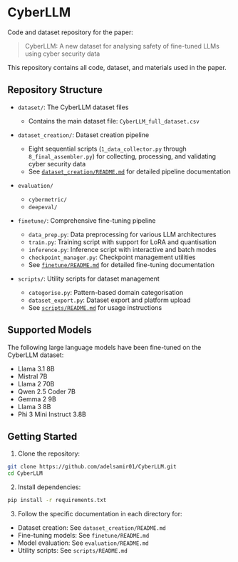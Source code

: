 # CyberLLM

Code and dataset repository for the paper:
> CyberLLM: A new dataset for analysing safety of fine-tuned LLMs using cyber security data

This repository contains all code, dataset, and materials used in the paper.

## Repository Structure

* `dataset/`: The CyberLLM dataset files
  - Contains the main dataset file: `CyberLLM_full_dataset.csv`

* `dataset_creation/`: Dataset creation pipeline
  - Eight sequential scripts (`1_data_collector.py` through `8_final_assembler.py`) for collecting, processing, and validating cyber security data
  - See [`dataset_creation/README.md`](dataset_creation/README.md) for detailed pipeline documentation

* `evaluation/`
  - `cybermetric/`
  - `deepeval/`

* `finetune/`: Comprehensive fine-tuning pipeline
  - `data_prep.py`: Data preprocessing for various LLM architectures
  - `train.py`: Training script with support for LoRA and quantisation
  - `inference.py`: Inference script with interactive and batch modes
  - `checkpoint_manager.py`: Checkpoint management utilities
  - See [`finetune/README.md`](finetune/README.md) for detailed fine-tuning documentation
  
* `scripts/`: Utility scripts for dataset management
  - `categorise.py`: Pattern-based domain categorisation
  - `dataset_export.py`: Dataset export and platform upload
  - See [`scripts/README.md`](scripts/README.md) for usage instructions

## Supported Models

The following large language models have been fine-tuned on the CyberLLM dataset:
- Llama 3.1 8B
- Mistral 7B
- Llama 2 70B
- Qwen 2.5 Coder 7B
- Gemma 2 9B
- Llama 3 8B
- Phi 3 Mini Instruct 3.8B

## Getting Started

1. Clone the repository:
```bash
git clone https://github.com/adelsamir01/CyberLLM.git
cd CyberLLM
```

2. Install dependencies:
```bash
pip install -r requirements.txt
```

3. Follow the specific documentation in each directory for:
- Dataset creation: See `dataset_creation/README.md`
- Fine-tuning models: See `finetune/README.md`
- Model evaluation: See `evaluation/README.md`
- Utility scripts: See `scripts/README.md`
